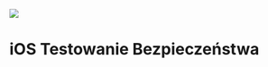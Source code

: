 [![](https://img.shields.io/badge/Facebook-%23TestowanieOprogramowania-blue.svg)](https://www.facebook.com/groups/TestowanieOprogramowania/)


# iOS Testowanie Bezpieczeństwa
